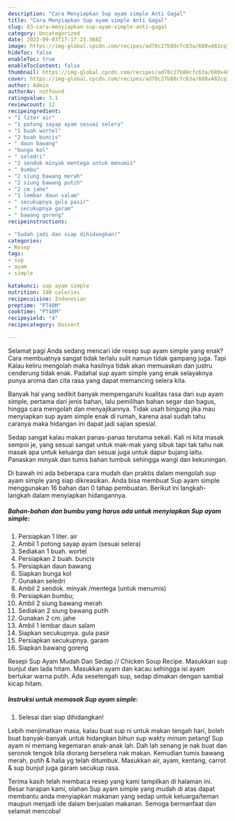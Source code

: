 ```yaml
---
description: "Cara Menyiapkan Sup ayam simple Anti Gagal"
title: "Cara Menyiapkan Sup ayam simple Anti Gagal"
slug: 83-cara-menyiapkan-sup-ayam-simple-anti-gagal
category: Uncategorized
date: 2022-09-03T17:17:23.368Z
image: https://img-global.cpcdn.com/recipes/ad70c27b88cfc63a/680x482cq70/sup-ayam-simple-foto-resep-utama.jpg
hideToc: false
enableToc: true
enableTocContent: false
thumbnail: https://img-global.cpcdn.com/recipes/ad70c27b88cfc63a/680x482cq70/sup-ayam-simple-foto-resep-utama.jpg
cover: https://img-global.cpcdn.com/recipes/ad70c27b88cfc63a/680x482cq70/sup-ayam-simple-foto-resep-utama.jpg
author: Admin
authorAv: notfound
ratingvalue: 3.1
reviewcount: 12
recipeingredient:
- "1 liter air"
- "1 potong sayap ayam sesuai selera"
- "1 buah wortel"
- "2 buah buncis"
- " daun bawang"
- "bunga kol"
- " seledri"
- "2 sendok minyak mentega untuk menumis"
- " bumbu"
- "2 siung bawang merah"
- "2 siung bawang putih"
- "2 cm jahe"
- "1 lembar daun salam"
- " secukupnya gula pasir"
- " secukupnya garam"
- " bawang goreng"
recipeinstructions:

- "Sudah jadi dan siap dihidangkan!"
categories:
- Resep
tags:
- sup
- ayam
- simple

katakunci: sup ayam simple 
nutrition: 180 calories
recipecuisine: Indonesian
preptime: "PT40M"
cooktime: "PT48M"
recipeyield: "4"
recipecategory: Dessert

---
```



Selamat pagi Anda sedang mencari ide resep sup ayam simple yang enak? Cara membuatnya sangat tidak terlalu sulit namun tidak gampang juga. Tapi Kalau keliru mengolah maka hasilnya tidak akan memuaskan dan justru cenderung tidak enak. Padahal sup ayam simple yang enak selayaknya punya aroma dan cita rasa yang dapat memancing selera kita.


Banyak hal yang sedikit banyak mempengaruhi kualitas rasa dari sup ayam simple, pertama dari jenis bahan, lalu pemilihan bahan segar dan bagus, hingga cara mengolah dan menyajikannya. Tidak usah bingung jika mau menyiapkan sup ayam simple enak di rumah, karena asal sudah tahu caranya maka hidangan ini dapat jadi sajian spesial.

Sedap sangat kalau makan panas-panas terutama sekali. Kali ni kita masak sempoi je, yang sesuai sangat untuk mak-mak yang sibuk tapi tak tahu nak masak apa untuk keluarga dan sesuai juga untuk dapur bujang iaitu. Panaskan minyak dan tumis bahan tumbuk sehingga wangi dan kekuningan.


Di bawah ini ada beberapa cara mudah dan praktis dalam mengolah sup ayam simple yang siap dikreasikan. Anda bisa membuat Sup ayam simple menggunakan 16 bahan dan 0 tahap pembuatan. Berikut ini langkah-langkah dalam menyiapkan hidangannya.

<!--inarticleads1-->

##### Bahan-bahan dan bumbu yang harus ada untuk menyiapkan Sup ayam simple:

1. Persiapkan 1 liter. air
1. Ambil 1 potong sayap ayam (sesuai selera)
1. Sediakan 1 buah. wortel
1. Persiapkan 2 buah. buncis
1. Persiapkan  daun bawang
1. Siapkan bunga kol
1. Gunakan  seledri
1. Ambil 2 sendok. minyak /mentega (untuk menumis)
1. Persiapkan  bumbu;
1. Ambil 2 siung bawang merah
1. Sediakan 2 siung bawang putih
1. Gunakan 2 cm. jahe
1. Ambil 1 lembar daun salam
1. Siapkan  secukupnya. gula pasir
1. Persiapkan  secukupnya. garam
1. Siapkan  bawang goreng


Resepi Sup Ayam Mudah Dan Sedap // Chicken Soup Recipe. Masukkan sup bunjut dan lada hitam. Masukkan ayam dan kacau sehingga isi ayam bertukar warna putih. Ada sesetengah sup, sedap dimakan dengan sambal kicap hitam. 

<!--inarticleads2-->

##### Instruksi untuk memasak Sup ayam simple:


1. Selesai dan siap dihidangkan!

Lebih menjimatkan masa, kalau buat sup ni untuk makan tengah hari, boleh buat banyak-banyak untuk hidangkan bihun sup wakty minum petang! Sup ayam ni memang kegemaran anak-anak lah. Dah lah senang je nak buat dan seronok tengok bila diorang berselera nak makan. Kemudian tumis bawang merah, putih &amp; halia yg telah ditumbuk. Masukkan air, ayam, kentang, carrot &amp; sup bunjut juga garam secukup rasa. 

Terima kasih telah membaca resep yang kami tampilkan di halaman ini. Besar harapan kami, olahan Sup ayam simple yang mudah di atas dapat membantu anda menyiapkan makanan yang sedap untuk keluarga/teman maupun menjadi ide dalam berjualan makanan. Semoga bermanfaat dan selamat mencoba!
